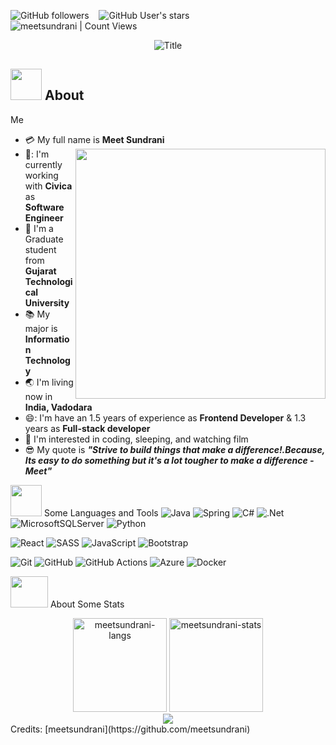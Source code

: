 <img alt="GitHub followers" src="https://img.shields.io/github/followers/meetsundrani?style=social"> &nbsp;&nbsp; <img
    alt="GitHub User's stars" src="https://img.shields.io/github/stars/meetsundrani?style=social"> &nbsp;&nbsp; <img
    alt="meetsundrani | Count Views" src="https://enemo786q3svfle.m.pipedream.net" />

<div align="center">
    <img src="https://readme-typing-svg.herokuapp.com?font=Architects+Daughter&color=%2338C2FF&size=50&center=true&vCenter=true&height=60&width=600&lines=Heyyy!+I'm+Meet+Sundrani;MS+is+me!!!;Welcome+to+my+profile!"
        alt="Title"></img>
</div>


## <img src="https://raw.githubusercontent.com/nixin72/nixin72/master/wave.gif" width="50px" height="50px"></img> About
Me

- :credit_card: My full name is **Meet Sundrani** <img
    src="https://i.pinimg.com/originals/df/1a/ff/df1aff8395678d11b99b575f0e3b19d5.gif" width="400" align="right" />
- 🏢: I'm currently working with **Civica** as **Software Engineer**
- :school: I'm a Graduate student from **Gujarat Technological University**
- :books: My major is **Information Technology**
- :earth_asia: I'm living now in **India, Vadodara**
- 😄: I'm have an 1.5 years of experience as **Frontend Developer** & 1.3 years as **Full-stack developer**
- :monocle_face: I'm interested in coding, sleeping, and watching film
- :sunglasses: My quote is ***"Strive to build things that make a difference!.Because, Its easy to do something but it's
a lot tougher to make a difference - Meet"***

 <img
    src="https://media2.giphy.com/media/QssGEmpkyEOhBCb7e1/giphy.gif?cid=ecf05e47a0n3gi1bfqntqmob8g9aid1oyj2wr3ds3mg700bl&rid=giphy.gif"
    width="50px" height="50px"> Some Languages and Tools
![Java](https://img.shields.io/badge/java-%23ED8B00.svg?style=for-the-badge&logo=java&logoColor=white)
![Spring](https://img.shields.io/badge/spring-%236DB33F.svg?style=for-the-badge&logo=spring&logoColor=white)
![C#](https://img.shields.io/badge/c%23-%23239120.svg?style=for-the-badge&logo=c-sharp&logoColor=white)
![.Net](https://img.shields.io/badge/.NET-5C2D91?style=for-the-badge&logo=.net&logoColor=white)
![MicrosoftSQLServer](https://img.shields.io/badge/Microsoft%20SQL%20Sever-CC2927?style=for-the-badge&logo=microsoft%20sql%20server&logoColor=white)
![Python](https://img.shields.io/badge/python-3670A0?style=for-the-badge&logo=python&logoColor=ffdd54)

![React](https://img.shields.io/badge/react-%2320232a.svg?style=for-the-badge&logo=react&logoColor=%2361DAFB)
![SASS](https://img.shields.io/badge/SASS-hotpink.svg?style=for-the-badge&logo=SASS&logoColor=white)
![JavaScript](https://img.shields.io/badge/javascript-%23323330.svg?style=for-the-badge&logo=javascript&logoColor=%23F7DF1E)
![Bootstrap](https://img.shields.io/badge/bootstrap-%23563D7C.svg?style=for-the-badge&logo=bootstrap&logoColor=white)

![Git](https://img.shields.io/badge/git-%23F05033.svg?style=for-the-badge&logo=git&logoColor=white)
![GitHub](https://img.shields.io/badge/github-%23121011.svg?style=for-the-badge&logo=github&logoColor=white) ![GitHub
Actions](https://img.shields.io/badge/github%20actions-%232671E5.svg?style=for-the-badge&logo=githubactions&logoColor=white)
![Azure](https://img.shields.io/badge/azure-%230072C6.svg?style=for-the-badge&logo=microsoftazure&logoColor=white)
![Docker](https://img.shields.io/badge/docker-%230db7ed.svg?style=for-the-badge&logo=docker&logoColor=white)

 <img
    src="https://media0.giphy.com/media/cNZqrH5IzOG0xrlWks/giphy.gif?cid=ecf05e47map255q427en9uprqc1sb0unjq5k4fnqg5pmhhs4&rid=giphy.gif&ct=s"
    width="60px" height="50px"> About Some Stats
<div align="center">
    <img height="150em"
        src="https://github-readme-stats.vercel.app/api/top-langs/?username=meetsundrani&layout=compact&show_icon=true&theme=algolia"
        alt="meetsundrani-langs" />
    <img height="150em"
        src="https://github-readme-stats.vercel.app/api/?username=meetsundrani&layout=compact&show_icon=true&theme=algolia"
        alt="meetsundrani-stats" />
</div>
<div align="center">
    <img
        src="http://github-readme-streak-stats.herokuapp.com?user=meetsundrani&theme=algolia&background=0d1117&hide_border=true" />
    <!-- <img src="https://activity-graph.herokuapp.com/graph?username=meetsundrani&theme=react-dark"/> -->
    <!-- <img src="https://peaceful-beyond-61134.herokuapp.com/graph?username=&theme=react-dark"/> -->
</div>
Credits: [meetsundrani](https://github.com/meetsundrani)
